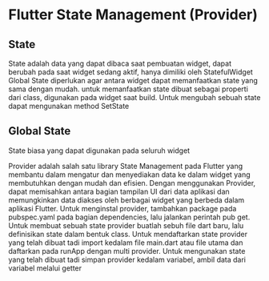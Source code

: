 # Flutter State Management (Provider)

## State
State adalah data yang dapat dibaca saat pembuatan widget, dapat berubah pada saat widget sedang aktif, hanya dimiliki oleh StatefulWidget
Global State diperlukan agar antara widget dapat memanfaatkan state yang sama dengan mudah.
untuk memanfaatkan state dibuat sebagai properti dari class, digunakan pada widget saat build. Untuk mengubah sebuah state dapat mengunakan method SetState

## Global State
State biasa yang dapat digunakan pada seluruh widget

Provider adalah salah satu library State Management pada Flutter yang membantu dalam mengatur dan menyediakan data ke dalam widget yang membutuhkan dengan mudah dan efisien. Dengan menggunakan Provider, dapat memisahkan antara bagian tampilan UI dari data aplikasi dan memungkinkan data diakses oleh berbagai widget yang berbeda dalam aplikasi Flutter.
Untuk menginstal provider, tambahkan package pada pubspec.yaml pada bagian dependencies, lalu jalankan perintah pub get.
Untuk membuat sebuah state provider buatlah sebuh file dart baru, lalu definisikan state dalam bentuk class.
Untuk mendaftarkan state provider yang telah dibuat tadi import kedalam file main.dart atau file utama dan daftarkan pada runApp dengan multi provider.
Untuk mengunakan state yang telah dibuat tadi simpan provider kedalam variabel, ambil data dari variabel melalui getter


